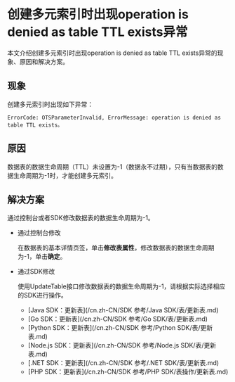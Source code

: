 # 创建多元索引时出现operation is denied as table TTL exists异常

本文介绍创建多元索引时出现operation is denied as table TTL exists异常的现象、原因和解决方案。

## 现象

创建多元索引时出现如下异常：

```
ErrorCode: OTSParameterInvalid, ErrorMessage: operation is denied as table TTL exists。
```

## 原因

数据表的数据生命周期（TTL）未设置为-1（数据永不过期），只有当数据表的数据生命周期为-1时，才能创建多元索引。

## 解决方案

通过控制台或者SDK修改数据表的数据生命周期为-1。

-   通过控制台修改

    在数据表的基本详情页签，单击**修改表属性**，修改数据表的数据生命周期为-1，单击**确定**。

-   通过SDK修改

    使用UpdateTable接口修改数据表的数据生命周期为-1，请根据实际选择相应的SDK进行操作。

    -   [Java SDK：更新表](/cn.zh-CN/SDK 参考/Java SDK/表/更新表.md)
    -   [Go SDK：更新表](/cn.zh-CN/SDK 参考/Go SDK/表/更新表.md)
    -   [Python SDK：更新表](/cn.zh-CN/SDK 参考/Python SDK/表/更新表.md)
    -   [Node.js SDK：更新表](/cn.zh-CN/SDK 参考/Node.js SDK/表/更新表.md)
    -   [.NET SDK：更新表](/cn.zh-CN/SDK 参考/.NET SDK/表/更新表.md)
    -   [PHP SDK：更新表](/cn.zh-CN/SDK 参考/PHP SDK/表操作/更新表.md)

